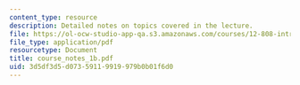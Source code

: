 ```yaml
---
content_type: resource
description: Detailed notes on topics covered in the lecture.
file: https://ol-ocw-studio-app-qa.s3.amazonaws.com/courses/12-808-introduction-to-observational-physical-oceanography-fall-2004/3d5df3d5d07359119919979b0b01f6d0_course_notes_1b.pdf
file_type: application/pdf
resourcetype: Document
title: course_notes_1b.pdf
uid: 3d5df3d5-d073-5911-9919-979b0b01f6d0
---
```

